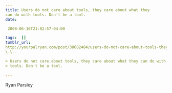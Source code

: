 ```yaml
---
title: Users do not care about tools, they care about what they
can do with tools. Don't be a tool.
date:

 2008-06-16T21:02:57-04:00 

tags:  [] 
tumblr_url:
http://yourpalryan.com/post/38682484/users-do-not-care-about-tools-they-care-about
\-\--

> Users do not care about tools, they care about what they can do with
> tools. Don't be a tool.

---
```

Ryan Parsley
